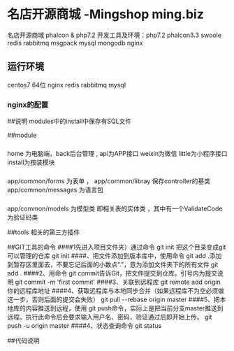 # 名店开源商城 -Mingshop  ming.biz 
名店开源商城  phalcon &amp; php7.2
开发工具及环境：php7.2 phalcon3.3 swoole redis rabbitmq msgpack mysql  mongodb nginx

## 运行环境
centos7 64位 nginx redis rabbitmq mysql 
### nginx的配置 
    

##说明
modules中的install中保存有SQL文件

##module
###
home 为电脑端，back后台管理 , api为APP接口 weixin为微信 little为小程序接口  install为按装模块
###
app/common/forms 为表单  ， app/common/libray 保存controller的基类 app/common/messages 为语言包 
###
app/common/models 为模型类 即相关表的实体类 ，其中有一个ValidateCode为验证码类

##tools
相关的第三方插件 

##GIT工具的命令
####1先进入项目文件夹）通过命令 git init 把这个目录变成git可以管理的仓库
git init 
####、把文件添加到版本库中，使用命令 git add .添加到暂存区里面去，不要忘记后面的小数点“.”，意为添加文件夹下的所有文件
git add .
####2、用命令 git commit告诉Git，把文件提交到仓库。引号内为提交说明
git commit -m 'first commit'
####3、关联到远程库
git remote add origin 你的远程库地址
####4、获取远程库与本地同步合并（如果远程库不为空必须做这一步，否则后面的提交会失败）
git pull --rebase origin master
####5、把本地库的内容推送到远程，使用 git push命令，实际上是把当前分支master推送到远程。执行此命令后会要求输入用户名、密码，验证通过后即开始上传。
git push -u origin master
####4、状态查询命令
git status

##代码说明


